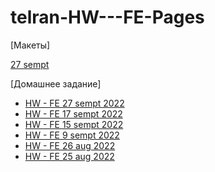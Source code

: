 # telran-HW---FE-Pages

[Макеты]

[27 sempt](https://www.freecodecamp.org/news/content/images/size/w2000/2022/05/CSS-GRID-3.png)

[Домашнее задание]

- [HW - FE 27 sempt 2022](https://marina-zalozna.github.io/telran-HW---FE/22-09-27/)
- [HW - FE 17 sempt 2022](https://marina-zalozna.github.io/telran-HW---FE/22-09-17/)
- [HW - FE 15 sempt 2022](https://marina-zalozna.github.io/telran-HW---FE/22-09-07/)
- [HW - FE 9 sempt 2022](https://marina-zalozna.github.io/telran-HW---FE/22-09-03/)
- [HW - FE 26 aug 2022](https://marina-zalozna.github.io/telran-HW---FE/22-08-26/)
- [HW - FE 25 aug 2022](https://marina-zalozna.github.io/telran-HW---FE/22-08-25/)

